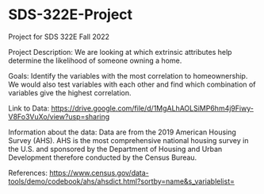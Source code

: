# SDS-322E-Project
Project for SDS 322E Fall 2022

Project Description: We are looking at which extrinsic attributes help determine the likelihood of someone owning a home. 

Goals: Identify the variables with the most correlation to homeownership. We would also test variables with each other and find which combination of variables give the highest correlation.

Link to Data: https://drive.google.com/file/d/1MgALhAOLSiMP6hm4j9Fiwy-V8Fo3VuXo/view?usp=sharing

Information about the data:  Data are from the 2019 American Housing Survey (AHS). AHS is the most comprehensive national housing survey in the U.S. and sponsored by the Department of Housing and Urban Development therefore conducted by the Census Bureau. 

References: https://www.census.gov/data-tools/demo/codebook/ahs/ahsdict.html?sortby=name&s_variablelist=
